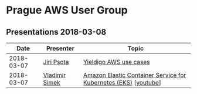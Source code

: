 # Prague AWS User Group

## Presentations 2018-03-08

| Date       | Presenter                                                  | Topic                                                                                                                                         |
|------------|------------------------------------------------------------|-----------------------------------------------------------------------------------------------------------------------------------------------|
| 2018-03-07 | [Jiri Psota](https://www.linkedin.com/in/jpsota/)          | [Yieldigo AWS use cases](2018-03-07-Jiri_Psota-Yieldigo_AWS_use_cases.pdf)                                                                    |
| 2018-03-07 | [Vladimir Simek](https://www.linkedin.com/in/vsimek/)      | [Amazon Elastic Container Service for Kubernetes (EKS)](2018-03-07-Vladimir_Simek-Intro_to_EKS.pdf) [[youtube](https://youtu.be/_weoajDHehg)] |

